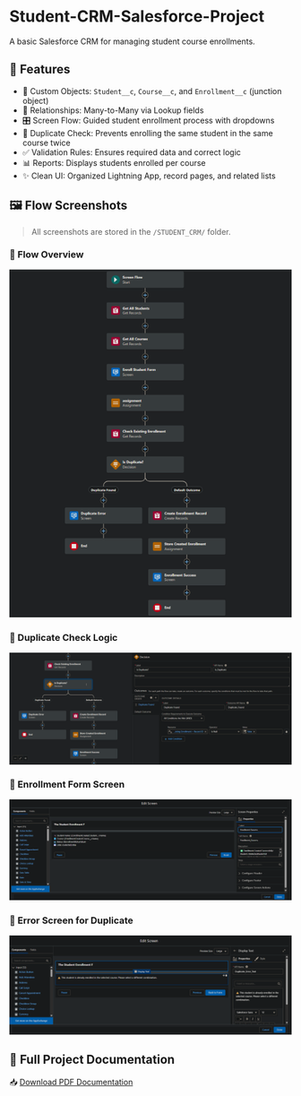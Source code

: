 # Student-CRM-Salesforce-Project
A basic Salesforce CRM for managing student course enrollments.

## 🚀 Features

- 📘 Custom Objects: `Student__c`, `Course__c`, and `Enrollment__c` (junction object)
- 🔗 Relationships: Many-to-Many via Lookup fields
- 🎛️ Screen Flow: Guided student enrollment process with dropdowns
- 🚫 Duplicate Check: Prevents enrolling the same student in the same course twice
- ✅ Validation Rules: Ensures required data and correct logic
- 📊 Reports: Displays students enrolled per course
- ✨ Clean UI: Organized Lightning App, record pages, and related lists


## 🖼️ Flow Screenshots

> All screenshots are stored in the `/STUDENT_CRM/` folder.

### 🔹 Flow Overview
![Flow Overview](STUDENT_CRM/FLOWS/fULL_flow.png)

### 🔹 Duplicate Check Logic
![Duplicate Check](STUDENT_CRM/FLOWS/Decision.png)

### 🔹 Enrollment Form Screen
![Form Screen](STUDENT_CRM/FLOWS/Enrollment_Success.png)

### 🔹 Error Screen for Duplicate
![Error](STUDENT_CRM/FLOWS/Duplicate_Error_Screen.png)


## 📄 Full Project Documentation

📥 [Download PDF Documentation](Student%20CRM.pdf)

